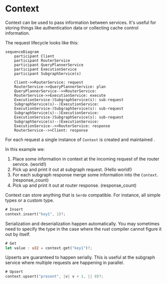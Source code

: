 # Context
Context can be used to pass information between services. It's useful for storing things like authentication data or 
collecting cache control information.

The request lifecycle looks like this:
```mermaid
sequenceDiagram
    participant Client
    participant RouterService
    participant QueryPlannerService
    participant ExecutionService
    participant SubgraphService(s)

    Client->>RouterService: request
    RouterService->>QueryPlannerService: plan
    QueryPlannerService-->>RouterService: 
    RouterService->>ExecutionService: execute
    ExecutionService-)SubgraphService(s): sub-request
    SubgraphService(s)--)ExecutionService: 
    ExecutionService-)SubgraphService(s): sub-request
    SubgraphService(s)--)ExecutionService: 
    ExecutionService-)SubgraphService(s): sub-request
    SubgraphService(s)--)ExecutionService: 
    ExecutionService-->>RouterService: response
    RouterService-->>Client: response
```

For each request a single instance of `Context` is created and maintained .

In this example we:
1. Place some information in context at the incoming request of the router service. (world!)
2. Pick up and print it out at subgraph request. (Hello world!)
3. For each subgraph response merge some information into the `Context`. (response_count)
4. Pick up and print it out at router response. (response_count)

Context can store anything that is `Serde` compatible. For instance, all simple types or a custom type.
```rust
# Insert
context.insert("key1", 1)?;
```

Serialization and deserialization happen automatically. You may sometimes need to specify the type in the case
where the rust compiler cannot figure it out by itself.
```rust
# Get
let value : u32 = context.get("key1")?;
```

Upserts are guaranteed to happen serially. This is useful at the subgraph service where multiple requests are happening
in parallel.
```rust
# Upsert
context.upsert("present", |v| v + 1, || 0)?;
```
